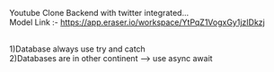 Youtube Clone Backend with twitter integrated...
<br/>
Model Link :- https://app.eraser.io/workspace/YtPqZ1VogxGy1jzIDkzj




<br/>
1)Database always use try and catch
<br/>
2)Databases are in other continent --> use async await
